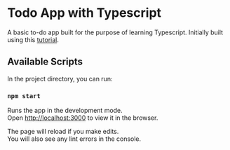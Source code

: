 # Todo App with Typescript
A basic to-do app built for the purpose of learning Typescript. Initially built using this [tutorial](https://typeofnan.dev/your-first-react-typescript-project-todo-app/).
## Available Scripts

In the project directory, you can run:

### `npm start`

Runs the app in the development mode.\
Open [http://localhost:3000](http://localhost:3000) to view it in the browser.

The page will reload if you make edits.\
You will also see any lint errors in the console.


